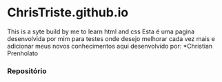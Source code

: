 # ChrisTriste.github.io
This is a syte build by me to learn html and css
Esta é uma pagina desenvolvida por mim para testes onde desejo melhorar cada vez mais e adicionar meus novos conhecimentos aqui
desenvolvido por:
*Christian Prenholato

### Repositório
